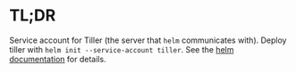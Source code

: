 # TL;DR

Service account for Tiller (the server that `helm` communicates with).
Deploy tiller with `helm init --service-account tiller`.
See the [helm documentation](https://docs.helm.sh/using_helm/#initialize-helm-and-install-tiller) for details.
